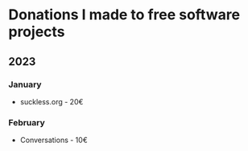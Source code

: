 # Donations I made to free software projects

## 2023

### January

- suckless.org - 20€

### February

- Conversations - 10€
